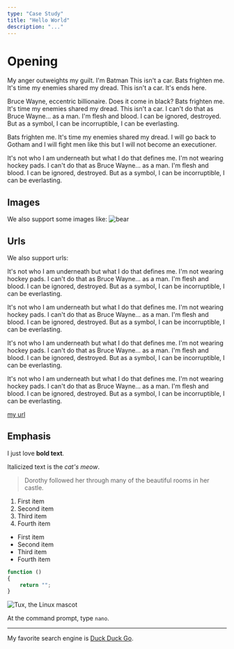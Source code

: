 ```yaml
---
type: "Case Study"
title: "Hello World"
description: "..."
---
```

# Opening

 My anger outweights my guilt. I'm Batman This isn't a car. Bats frighten me. It's time my enemies shared my dread. This isn't a car. It's ends here.

 Bruce Wayne, eccentric billionaire. Does it come in black? Bats frighten me. It's time my enemies shared my dread. This isn't a car. I can't do that as Bruce Wayne... as a man. I'm flesh and blood. I can be ignored, destroyed. But as a symbol, I can be incorruptible, I can be everlasting.

 Bats frighten me. It's time my enemies shared my dread. I will go back to Gotham and I will fight men Iike this but I will not become an executioner.

 It's not who I am underneath but what I do that defines me. I'm not wearing hockey pads. I can't do that as Bruce Wayne... as a man. I'm flesh and blood. I can be ignored, destroyed. But as a symbol, I can be incorruptible, I can be everlasting.

## Images

We also support some images like:
![bear](https://placebear.com/g/200/300)

## Urls

We also support urls:

It's not who I am underneath but what I do that defines me. I'm not wearing hockey pads. I can't do that as Bruce Wayne... as a man. I'm flesh and blood. I can be ignored, destroyed. But as a symbol, I can be incorruptible, I can be everlasting.

It's not who I am underneath but what I do that defines me. I'm not wearing hockey pads. I can't do that as Bruce Wayne... as a man. I'm flesh and blood. I can be ignored, destroyed. But as a symbol, I can be incorruptible, I can be everlasting.

It's not who I am underneath but what I do that defines me. I'm not wearing hockey pads. I can't do that as Bruce Wayne... as a man. I'm flesh and blood. I can be ignored, destroyed. But as a symbol, I can be incorruptible, I can be everlasting.

It's not who I am underneath but what I do that defines me. I'm not wearing hockey pads. I can't do that as Bruce Wayne... as a man. I'm flesh and blood. I can be ignored, destroyed. But as a symbol, I can be incorruptible, I can be everlasting.

[my url](https://placebear.com/g/200/300)

## Emphasis 

I just love **bold text**.

Italicized text is the *cat's meow*.

> Dorothy followed her through many of the beautiful rooms in her castle.

1. First item
2. Second item
3. Third item
4. Fourth item

* First item
* Second item
* Third item
* Fourth item

```js
function ()
{
    return "";
}
```

![Tux, the Linux mascot](/assets/images/tux.png)

At the command prompt, type `nano`.

---

My favorite search engine is [Duck Duck Go](https://duckduckgo.com).